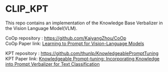 # CLIP_KPT

This repo contains an implementation of the Knowledge Base Verbalizer in the Vision Language Model(VLM).

CoOp repository : https://github.com/KaiyangZhou/CoOp \
CoOp Paper link: [Learning to Prompt for Vision-Language Models](https://arxiv.org/abs/2109.01134)

KPT repository : https://github.com/thunlp/KnowledgeablePromptTuning \
KPT Paper link: [Knowledgeable Prompt-tuning: Incorporating Knowledge into Prompt Verbalizer for Text Classification](https://arxiv.org/abs/2108.02035)